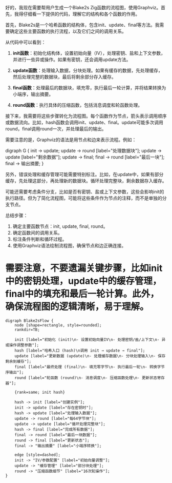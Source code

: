 好的，我现在需要帮用户生成一个Blake2s Zig函数的流程图，使用Graphviz。首先，我得仔细看一下提供的代码，理解它的结构和各个函数的作用。

首先，Blake2s是一个哈希函数的结构体，包含init、update、final等方法。我需要确定这些主要函数的执行流程，以及它们之间的调用关系。

从代码中可以看到：

1. **init函数**：初始化结构体，设置初始向量（IV），处理密钥、盐和上下文参数，并进行一些异或操作。如果有密钥，还会调用update方法。

2. **update函数**：处理输入数据，分块处理。如果有缓存的数据，先处理缓存，然后处理完整的数据块，最后将剩余部分存入缓存。

3. **final函数**：处理最后的数据块，填充零，执行最后一轮计算，并将结果转换为小端序，输出摘要。

4. **round函数**：执行具体的压缩函数，包括消息调度和轮函数处理。

接下来，我需要将这些步骤转化为流程图。每个函数作为节点，箭头表示调用顺序或数据流向。比如，hash函数会调用init、update、final。update可能多次调用round，final调用round一次，并处理最后的输出。

需要注意的是，Graphviz的语法是用节点和边来表示流程。例如：

digraph G {
    init -> update;
    update -> round [label="处理数据块"];
    update -> update [label="剩余数据"];
    update -> final;
    final -> round [label="最后一块"];
    final -> 输出摘要;
}

另外，错误处理和缓存管理可能需要特别标注。比如，在update中，如果有部分缓存，先处理这部分，再处理新的数据块。循环处理完整块，剩余数据存入缓存。

可能还需要考虑条件分支，比如是否有密钥、盐或上下文参数，这些会影响init的执行路径。但为了简化流程图，可能将这些条件作为节点的注释，而不是单独的分支节点。

总结步骤：

1. 确定主要函数节点：init, update, final, round。
2. 确定函数间的调用关系。
3. 标注条件判断和循环过程。
4. 使用Graphviz语法绘制流程图，确保节点和边正确连接。

需要注意，不要遗漏关键步骤，比如init中的密钥处理，update中的缓存管理，final中的填充和最后一轮计算。此外，确保流程图的逻辑清晰，易于理解。
================================================
```graphviz
digraph Blake2sFlow {
    node [shape=rectangle, style=rounded];
    rankdir=TB;

    init [label="初始化 (init)\n- 设置初始向量IV\n- 处理密钥/盐/上下文\n- 异或操作调整参数"];
    hash [label="哈希入口 (hash)\n调用 init → update → final"];
    update [label="更新数据 (update)\n- 处理缓存数据\n- 分块处理输入\n- 保存剩余到缓存"];
    final [label="最终处理 (final)\n- 填充零字节\n- 执行最后一轮\n- 转换字节序输出"];
    round [label="轮函数 (round)\n- 消息调度\n- 压缩函数处理\n- 更新状态寄存器"];

    {rank=same; init hash}

    hash -> init [label="创建实例"];
    init -> update [label="存在密钥时"];
    hash -> update [label="处理输入数据"];
    update -> round [label="每64字节块"];
    update -> update [label="循环处理完整块"];
    hash -> final [label="完成所有数据"];
    final -> round [label="最后一块数据"];
    round -> final [label="更新状态"];
    final -> "输出摘要" [label="小端序转换"];

    edge [style=dashed];
    init -> "IV/参数配置" [label="初始向量调整"];
    update -> "缓存管理" [label="部分块处理"];
    round -> "压缩函数细节" [label="16次轮操作"];
}
```